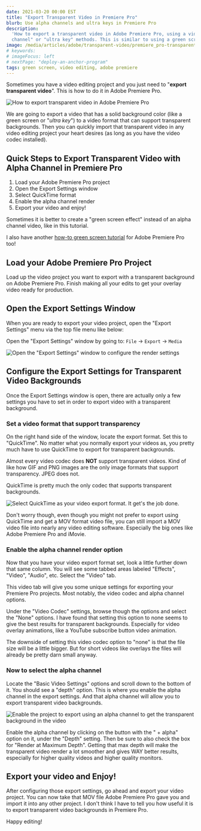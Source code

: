 ```yaml
---
date: 2021-03-20 00:00 EST
title: "Export Transparent Video in Premiere Pro"
blurb: Use alpha channels and ultra keys in Premiere Pro
description:
  'How to export a transparent video in Adobe Premiere Pro, using a video "alpha
  channel" or "ultra key" methods. This is similar to using a green screen.'
image: /media/articles/adobe/transparent-video/premiere_pro-transparent_background-0-thumbnail.png
# keywords:
# imageFocus: left
# nextPage: "deploy-an-anchor-program"
tags: green screen, video editing, adobe premiere
---
```


Sometimes you have a video editing project and you just need to "**export
transparent video**". This is how to do it in Adobe Premiere Pro.

![How to export transparent video in Adobe Premiere Pro](/media/articles/adobe/transparent-video/premiere_pro-transparent_background-0-thumbnail.png)

We are going to export a video that has a solid background color (like a green
screen or "_ultra key_") to a video format that can support transparent
backgrounds. Then you can quickly import that transparent video in any video
editing project your heart desires (as long as you have the video codec
installed).

## Quick Steps to Export Transparent Video with Alpha Channel in Premiere Pro

1. Load your Adobe Premiere Pro project
2. Open the Export Settings window
3. Select QuickTime format
4. Enable the alpha channel render
5. Export your video and enjoy!

Sometimes it is better to create a "green screen effect" instead of an alpha
channel video, like in this tutorial.

<Callout title="Want a green screen tutorial?">

I also have another
[how-to green screen tutorial](/articles/green-screen-tutorial-aka-ultra-key-effect-with-adobe-premiere-pro)
for Adobe Premiere Pro too!

</Callout>

## Load your Adobe Premiere Pro Project

Load up the video project you want to export with a transparent background on
Adobe Premiere Pro. Finish making all your edits to get your overlay video ready
for production.

## Open the Export Settings Window

When you are ready to export your video project, open the "Export Settings" menu
via the top file menu like below:

Open the "Export Settings" window by going to: `File` -&gt; `Export` -&gt;
`Media`

![Open the "Export Settings" window to configure the render settings](/media/articles/adobe/transparent-video/premiere_pro-transparent_background-1-export-settings.png)

## Configure the Export Settings for Transparent Video Backgrounds

Once the Export Settings window is open, there are actually only a few settings
you have to set in order to export video with a transparent background.

### Set a video format that support transparency

On the right hand side of the window, locate the export format. Set this to
"QuickTime". No matter what you normally export your videos as, you pretty much
have to use QuickTime to export for transparent backgrounds.

<Callout type="warn">

Almost every video codec does **NOT** support transparent videos. Kind of like
how GIF and PNG images are the only image formats that support transparency.
JPEG does not.

</Callout>

<Callout>

QuickTime is pretty much the only codec that supports transparent backgrounds.

</Callout>

![Select QuickTime as your video export format. It get's the job done.](/media/articles/adobe/transparent-video/premiere_pro-transparent_background-2-quicktime-settting.png)

Don't worry though, even though you might not prefer to export using QuickTime
and get a MOV format video file, you can still import a MOV video file into
nearly any video editing software. Especially the big ones like Adobe Premiere
Pro and iMovie.

### Enable the alpha channel render option

Now that you have your video export format set, look a little further down that
same column. You will see some tabbed areas labeled "Effects", "Video", "Audio",
etc. Select the "Video" tab.

This video tab will give you some unique settings for exporting your Premiere
Pro projects. Most notably, the video codec and alpha channel options.

Under the "Video Codec" settings, browse though the options and select the
"None" options. I have found that setting this option to none seems to give the
best results for transparent backgrounds. Especially for video overlay
animations, like a YouTube subscribe button video animation.

<Callout>

The downside of setting this video codec option to "none" is that the file size
will be a little bigger. But for short videos like overlays the files will
already be pretty darn small anyway.

</Callout>

### Now to select the alpha channel

Locate the "Basic Video Settings" options and scroll down to the bottom of it.
You should see a "depth" option. This is where you enable the alpha channel in
the export settings. And that alpha channel will allow you to export transparent
video backgrounds.

![Enable the project to export using an alpha channel to get the transparent background in the video](/media/articles/adobe/transparent-video/premiere_pro-transparent_background-3-alpha-channel.png)

Enable the alpha channel by clicking on the button with the " + alpha" option on
it, under the "Depth" setting. Then be sure to also check the box for "Render at
Maximum Depth". Getting that max depth will make the transparent video render a
lot smoother and gives WAY better results, especially for higher quality videos
and higher quality monitors.

## Export your video and Enjoy!

After configuring those export settings, go ahead and export your video project.
You can now take that MOV file Adobe Premiere Pro gave you and import it into
any other project. I don't think I have to tell you how useful it is to export
transparent video backgrounds in Premiere Pro.

Happy editing!
